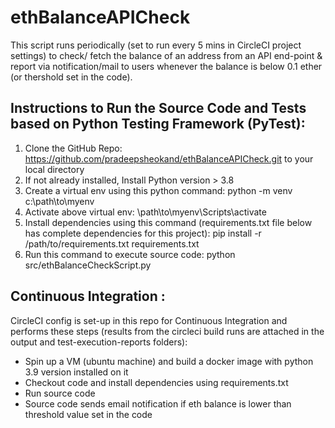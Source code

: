 # ethBalanceAPICheck
This script runs periodically (set to run every 5 mins in CircleCI project settings) to check/ fetch the balance of an address from an API end-point & report
via notification/mail to users whenever the balance is below 0.1 ether (or thershold set in the code).

## Instructions to Run the Source Code and Tests based on Python Testing Framework (PyTest):

1. Clone the GitHub Repo: https://github.com/pradeepsheokand/ethBalanceAPICheck.git to your local directory
2. If not already installed, Install Python version > 3.8
3. Create a virtual env using this python command: python -m venv c:\path\to\myenv
4. Activate above virtual env: \path\to\myenv\Scripts\activate
5. Install dependencies using this command (requirements.txt file below has complete dependencies for this project): pip install -r /path/to/requirements.txt requirements.txt
6. Run this command to execute source code: python src/ethBalanceCheckScript.py 

## Continuous Integration :
CircleCI config is set-up in this repo for Continuous Integration and performs these steps (results from the circleci build runs are attached in the output and test-execution-reports folders):
- Spin up a VM (ubuntu machine) and build a docker image with python 3.9 version installed on it
- Checkout code and install dependencies using requirements.txt
- Run source code
- Source code sends email notification if eth balance is lower than threshold value set in the code
